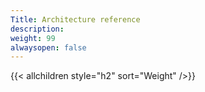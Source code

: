 ```yaml
---
Title: Architecture reference
description:
weight: 99
alwaysopen: false
---
```

{{< allchildren style="h2" sort="Weight" />}}
